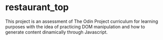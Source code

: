 # restaurant_top
This project is an assessment of The Odin Project curriculum for learning purposes
with the idea of practicing DOM manipulation and how to generate content
dinamically through Javascript.